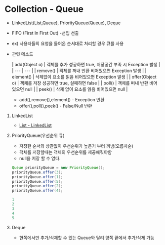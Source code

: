 # Collection - Queue

- LinkedList(List,Queue), PriorityQueue(Queue), Deque
- FIFO (First In First Out) -선입 선출
- ex) 사용자들의 요청을 들어온 순서대로 처리할 경우 큐를 사용
- 관련 메소드
    
    
    | add(Object o) | 객체를 추가
    성공하면 true, 저장공간 부족 시 Exception 발생 |
    | --- | --- |
    | remove() | 객체를 꺼내 반환
    비어있으면 Exception 발생 |
    | element() | 삭제없이 요소를 읽음
    비어있으면 Exception 발생 |
    | offer(Object o) | 객체를 저장
    성공하면 true, 실패하면 false |
    | poll() | 객체를 떠내 반환
    비어있으면 null |
    | peek() | 삭제 없이 요소를 읽음
    비어있으면 null |
    - add(),remove(),element() - Exception 반환
    - offer(),poll(),peek() - False/Null 반환
    
1. LinkedList
    - [List - LinkedList](Collection%20b2b8c/List%20-%20Lin%2050efb.md)
    
2. PriorityQueue(우선순위 큐)
    - 저장한 순서와 상관없이 우선순위가 높은거 부터 꺼냄(오름차순)
    - 객체를 저장할때는 객체의 우선순위를 제공해줘야함
    - null을 저장 할 수 없다.
    
    ```java
    Queue priorityQueue = new PriorityQueue();
    priorityQueue.offer(3);
    priorityQueue.offer(1);
    priorityQueue.offer(5);
    priorityQueue.offer(2);
    priorityQueue.offer(4);
    ```
    
    ```java
    1
    2
    3
    4
    5
    ```
    
3. Deque
    - 한쪽에서만 추가/삭제할 수 있는 Queue와 달리 양쪽 끝에서 추가/삭제 가능
